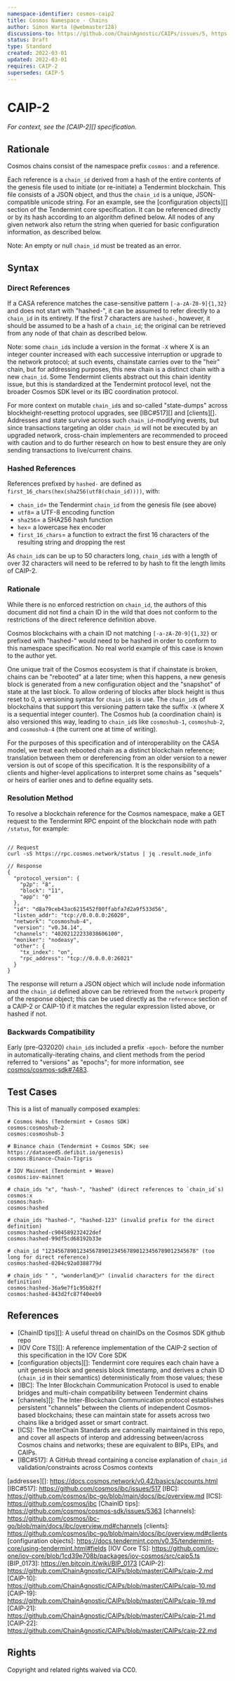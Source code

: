 ```yaml
---
namespace-identifier: cosmos-caip2
title: Cosmos Namespace - Chains
author: Simon Warta (@webmaster128)
discussions-to: https://github.com/ChainAgnostic/CAIPs/issues/5, https://github.com/ChainAgnostic/CAIPs/issues/6, https://github.com/ChainAgnostic/CAIPs/pull/1
status: Draft
type: Standard
created: 2022-03-01
updated: 2022-03-01
requires: CAIP-2
supersedes: CAIP-5
---
```


# CAIP-2

*For context, see the [CAIP-2][] specification.*

## Rationale

Cosmos chains consist of the namespace prefix `cosmos:` and a reference.

Each reference is a `chain_id` derived from a hash of the entire contents of the
genesis file used to initiate (or re-initiate) a Tendermint blockchain. This
file consists of a JSON object, and thus the `chain_id` is a unique, JSON-compatible
unicode string. For an example, see the [configuration objects][] section of the
Tendermint core specification.  It can be referenced directly or by its hash
according to an algorithm defined below.  All nodes of any given network also
return the string when queried for basic configuration information, as described
below. 

Note: An empty or null `chain_id` must be treated as an error.

## Syntax 

### Direct References

If a CASA reference matches the case-sensitive pattern `[-a-zA-Z0-9]{1,32}` and
does not start with "hashed-", it can be assumed to refer directly to a
`chain_id` in its entirety.  If the first 7 characters are `hashed-`,
however, it should be assumed to be a hash of a `chain_id`; the original can be
retrieved from any node of that chain as described below.  

Note: some `chain_id`s include a version in the format `-X` where X is an
integer counter increased with each successive interruption or upgrade to the
network protocol; at such events, chainstate carries over to the "heir" chain,
but for addressing purposes, this new chain is a distinct chain with a new
`chain_id`.  Some Tendermint clients abstract out this chain identity issue, but
this is standardized at the Tendermint protocol level, not the broader Cosmos
SDK level or its IBC coordination protocol.

For more context on mutable `chain_id`s and so-called "state-dumps" across
blockheight-resetting protocol upgrades, see [IBC#517][] and [clients][].
Addresses and state survive across such `chain_id`-modifying events, but since
transactions targeting an older `chain_id` will not be executed by an upgraded
network, cross-chain implementers are recommended to proceed with caution and to
do further research on how to best ensure they are only sending transactions to
live/current chains.

### Hashed References

References prefixed by `hashed-` are defined as
`first_16_chars(hex(sha256(utf8(chain_id))))`, with:

- `chain_id`= the Tendermint `chain_id` from the genesis file (see above)
- `utf8`= a UTF-8 encoding function
- `sha256`= a SHA256 hash function
- `hex`= a lowercase hex encoder
- `first_16_chars`= a function to extract the first 16 characters of the
  resulting string and dropping the rest

As `chain_id`s can be up to 50 characters long, `chain_id`s with a length of
over 32 characters will need to be referred to by hash to fit the length limits
of CAIP-2.

### Rationale

While there is no enforced restriction on `chain_id`, the authors of this
document did not find a chain ID in the wild that does not conform to the
restrictions of the direct reference definition above.

Cosmos blockchains with a chain ID not matching `[-a-zA-Z0-9]{1,32}` or prefixed
with "hashed-" would need to be hashed in order to conform to this namespace
specification. No real world example of this case is known to the author yet.

One unique trait of the Cosmos ecosystem is that if chainstate is broken, chains
can be "rebooted" at a later time; when this happens, a new genesis block is
generated from a new configuration object and the "snapshot" of state at the
last block. To allow ordering of blocks after block height is thus reset to 0, a
versioning syntax for `chain_id`s is use. The `chain_id`s of blockchains that
support this versioning pattern take the suffix `-X` (where X is a sequential
integer counter). The Cosmos hub (a coordination chain) is also versioned this
way, leading to `chain_id`s like `cosmoshub-1`, `cosmoshub-2`, and `cosmoshub-4`
(the current one at time of writing).

For the purposes of this specification and of interoperability on the CASA
model, we treat each rebooted chain as a distinct blockchain reference;
translation between them or dereferencing from an older version to a newer
version is out of scope of this specification. It is the responsibility of a
clients and higher-level applications to interpret some chains as "sequels" or
heirs of earlier ones and to define equality sets.

### Resolution Method

To resolve a blockchain reference for the Cosmos namespace, make a GET request
to the Tendermint RPC enpoint of the blockchain node with path `/status`, for
example:

```jsonc

// Request
curl -sS https://rpc.cosmos.network/status | jq .result.node_info

// Response
{
  "protocol_version": {
    "p2p": "8",
    "block": "11",
    "app": "0"
  },
  "id": "d8a79ceb43ac6215452f00ffabfa7d2a9f533d56",
  "listen_addr": "tcp://0.0.0.0:26020",
  "network": "cosmoshub-4",
  "version": "v0.34.14",
  "channels": "40202122233038606100",
  "moniker": "nodeasy",
  "other": {
    "tx_index": "on",
    "rpc_address": "tcp://0.0.0.0:26021"
  }
}
```
The response will return a JSON object which will include node information and
the `chain_id` defined above can be retrieved from the `network` property of the
response object; this can be used directly as the `reference` section of a
CAIP-2 or CAIP-10 if it matches the regular expression listed above, or hashed
if not.

### Backwards Compatibility

Early (pre-Q32020) `chain_id`s included a prefix `-epoch-` before the number in
automatically-iterating chains, and client methods from the period referred to
"versions" as "epochs"; for more information, see
[cosmos/cosmos-sdk#7483](https://github.com/cosmos/cosmos-sdk/pull/7483).

## Test Cases

This is a list of manually composed examples:

```
# Cosmos Hubs (Tendermint + Cosmos SDK)
cosmos:cosmoshub-2
cosmos:cosmoshub-3

# Binance chain (Tendermint + Cosmos SDK; see https://dataseed5.defibit.io/genesis)
cosmos:Binance-Chain-Tigris

# IOV Mainnet (Tendermint + Weave)
cosmos:iov-mainnet

# chain_ids "x", "hash-", "hashed" (direct references to `chain_id`s)
cosmos:x
cosmos:hash-
cosmos:hashed

# chain_ids "hashed-", "hashed-123" (invalid prefix for the direct definition)
cosmos:hashed-c904589232422def
cosmos:hashed-99df5cd68192b33e

# chain_id "123456789012345678901234567890123456789012345678" (too long for direct reference)
cosmos:hashed-0204c92a0388779d

# chain_ids " ", "wonderland🧝‍♂️" (invalid characters for the direct definition)
cosmos:hashed-36a9e7f1c95b82ff
cosmos:hashed-843d2fc87f40eeb9
```

## References

- [ChainID tips][]: A useful thread on chainIDs on the Cosmos SDK github repo
- [IOV Core TS][]: A reference implementation of the CAIP-2 section of this specification in the IOV Core SDK
- [configuration objects][]: Tendermint core requires each chain have a unit
      genesis block and genesis block timestamp, and derives a chain ID
      (`chain_id` in their semantics) deterministically from those values; these
- [IBC]: The Inter Blockchain Communication Protocol is used to enable bridges and multi-chain compatibility between Tendermint chains
- [channels][]: The Inter-Blockchain Communication protocol establishes
      persistent "channels" between the clients of independent Cosmos-based
      blockchains; these can maintain state for assets across two chains like a
      bridged asset or smart contract.
- [ICS]: The InterChain Standards are canonically maintained in this repo, and
      cover all aspects of interop and addressing between/across Cosmos chains
      and networks; these are equivalent to BIPs, EIPs, and CAIPs.
- [IBC#517]: A GitHub thread containing a concise explanation of `chain_id` validation/constraints across Cosmos contexts 

[addresses][]: https://docs.cosmos.network/v0.42/basics/accounts.html
[IBC#517]: https://github.com/cosmos/ibc/issues/517
[IBC]: https://github.com/cosmos/ibc-go/blob/main/docs/ibc/overview.md
[ICS]: https://github.com/cosmos/ibc
[ChainID tips]: https://github.com/cosmos/cosmos-sdk/issues/5363
[channels]: https://github.com/cosmos/ibc-go/blob/main/docs/ibc/overview.md#channels
[clients]: https://github.com/cosmos/ibc-go/blob/main/docs/ibc/overview.md#clients
[configuration objects]: https://docs.tendermint.com/v0.35/tendermint-core/using-tendermint.html#fields
[IOV Core TS]: https://github.com/iov-one/iov-core/blob/1cd39e708b/packages/iov-cosmos/src/caip5.ts
[BIP_0173]: https://en.bitcoin.it/wiki/BIP_0173
[CAIP-2]: https://github.com/ChainAgnostic/CAIPs/blob/master/CAIPs/caip-2.md
[CAIP-10]: https://github.com/ChainAgnostic/CAIPs/blob/master/CAIPs/caip-10.md
[CAIP-19]: https://github.com/ChainAgnostic/CAIPs/blob/master/CAIPs/caip-19.md
[CAIP-21]: https://github.com/ChainAgnostic/CAIPs/blob/master/CAIPs/caip-21.md
[CAIP-22]: https://github.com/ChainAgnostic/CAIPs/blob/master/CAIPs/caip-22.md

## Rights

Copyright and related rights waived via CC0.